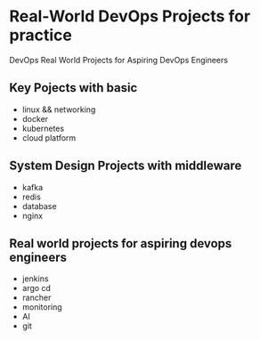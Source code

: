 # Real-World DevOps Projects for practice

DevOps Real World Projects for Aspiring DevOps Engineers


## Key Pojects with basic
- linux && networking
- docker
- kubernetes
- cloud platform


## System Design Projects with middleware
- kafka
- redis
- database
- nginx


## Real world projects for aspiring devops engineers
- jenkins
- argo cd
- rancher
- monitoring
- AI
- git
